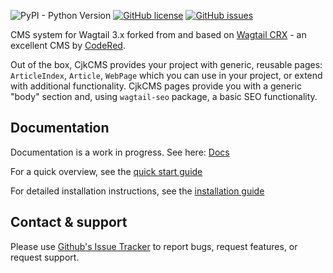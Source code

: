 ![PyPI - Python Version](https://img.shields.io/pypi/pyversions/django-cjkcms)
[![GitHub license](https://img.shields.io/github/license/cjkpl/django-cjkcms)](https://github.com/cjkpl/django-cjkcms/blob/main/LICENSE)
[![GitHub issues](https://img.shields.io/github/issues/cjkpl/django-cjkcms)](https://github.com/cjkpl/django-cjkcms/issues) 

CMS system for Wagtail 3.x forked from and based on [Wagtail CRX](https://github.com/coderedcorp/coderedcms) - an excellent CMS by [CodeRed](https://www.coderedcorp.com/).

Out of the box, CjkCMS provides your project with generic, reusable pages:
`ArticleIndex`, `Article`, `WebPage` which you can use in your project, or extend with additional functionality. CjkCMS pages provide you with a generic "body" section and, using `wagtail-seo` package, a basic SEO functionality.

## Documentation
Documentation is a work in progress. See here: [Docs](https://github.com/cjkpl/django-cjkcms/blob/main/docs/index.md)

For a quick overview, see the [quick start guide](https://github.com/cjkpl/django-cjkcms/blob/main/docs/quick-start.md)

For detailed installation instructions, see the [installation guide](https://github.com/cjkpl/django-cjkcms/blob/main/docs/installation.md)

## Contact & support
Please use [Github's Issue Tracker](https://github.com/cjkpl/django-cjkcms/issues) to report bugs, request features, or request support.